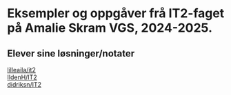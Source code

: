 # Eksempler og oppgåver frå IT2-faget på Amalie Skram VGS, 2024-2025.

## Elever sine løsninger/notater
[lilleaila/it2](https://github.com/LilleAila/projects/tree/main/it2) <br />
[IldenH/IT2](https://github.com/IldenH/IT2) <br />
[didriksn/IT2](https://github.com/didriksn/IT2)
